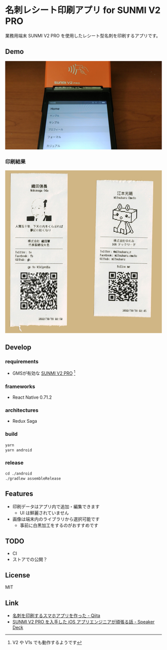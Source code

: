 名刺レシート印刷アプリ for SUNMI V2 PRO
==

業務用端末 SUNMI V2 PRO を使用したレシート型名刺を印刷するアプリです。

## Demo

[![動作デモ動画](README_Images/thumbnail.png)](https://www.youtube.com/watch?v=s9HNWSZ2Gbo)


### 印刷結果

![印刷結果](README_Images/receipts.png)

## Develop

### requirements

- GMSが有効な [SUNMI V2 PRO](https://www.sunmi.com/ja/v2-pro/) [^requirements-others]

[^requirements-others]: V2 や V1s でも動作するようです

### frameworks

- React Native 0.71.2

### architectures

- Redux Saga

### build

```shell
yarn
yarn android
```

### release

```shell
cd ./android
./gradlew assembleRelease
```

## Features

- 印刷データはアプリ内で追加・編集できます
  - UI は鮮麗されていません
- 画像は端末内のライブラリから選択可能です
  - 事前に白黒加工をするのがおすすめです
 
## TODO

- CI
- ストアでの公開？

## License

MIT

## Link

- [名刺を印刷するスマホアプリを作った \- Qiita](https://qiita.com/mitsuharu_e/items/2aeb060c6934e763b6c0)
- [SUNMI V2 PRO を入手した iOS アプリエンジニアが頑張る話 \- Speaker Deck](https://speakerdeck.com/mitsuharu/kyotolt-20221209)
